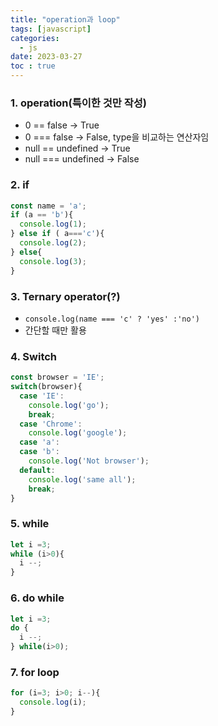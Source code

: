 ```yaml
---
title: "operation과 loop"
tags: [javascript]
categories:
  - js
date: 2023-03-27
toc : true
---
```


### 1. operation(특이한 것만 작성)
- 0 == false -> True
- 0 === false  -> False, type을 비교하는 연산자임
- null == undefined -> True
- null === undefined -> False


### 2. if
``` javascript
const name = 'a';
if (a == 'b'){
  console.log(1);
} else if ( a==='c'){
  console.log(2);
} else{
  console.log(3);
}
```  


### 3. Ternary operator(?)
- `console.log(name === 'c' ? 'yes' :'no')`
- 간단할 때만 활용

### 4. Switch
```javascript
const browser = 'IE';
switch(browser){
  case 'IE':
    console.log('go');
    break;
  case 'Chrome':
    console.log('google');
  case 'a':
  case 'b':
    console.log('Not browser');
  default:
    console.log('same all'); 
    break;
}

```

### 5. while
```javascript
let i =3;
while (i>0){
  i --;
}
```

### 6. do while
``` javascript
let i =3;
do {
  i --;
} while(i>0);

```

### 7. for loop
``` javascript
for (i=3; i>0; i--){
  console.log(i);
}
```